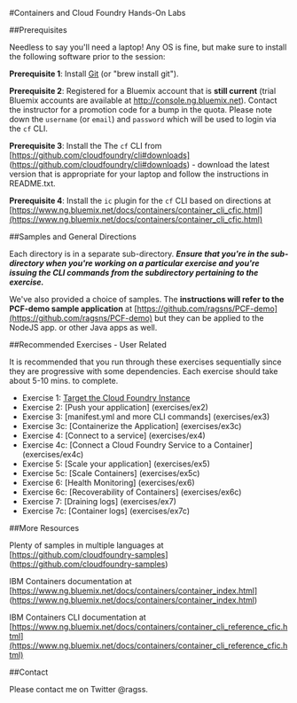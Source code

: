 #Containers and Cloud Foundry Hands-On Labs

##Prerequisites

Needless to say you'll need a laptop! Any OS is fine, but make sure to install the following software prior to the session:

**Prerequisite 1**: Install [Git](http://git-scm.com/downloads) (or "brew install git").


**Prerequisite 2**: Registered for a Bluemix account that is **still current** (trial Bluemix accounts are available at <http://console.ng.bluemix.net>). Contact the instructor for a promotion code for a bump in the quota. Please note down the `username` (or `email`) and `password` which will be used to login via the `cf` CLI.

**Prerequisite 3**: Install the The `cf` CLI from [https://github.com/cloudfoundry/cli#downloads] (https://github.com/cloudfoundry/cli#downloads) - download the latest version that is appropriate for your laptop and follow the instructions in README.txt. 
<p>

**Prerequisite 4**: Install the `ic` plugin for the `cf` CLI based on directions at [https://www.ng.bluemix.net/docs/containers/container_cli_cfic.html](https://www.ng.bluemix.net/docs/containers/container_cli_cfic.html)

##Samples and General Directions

Each directory is in a separate sub-directory. ***Ensure that you're in the sub-directory when you're working on a particular exercise and you're issuing the CLI commands from the subdirectory pertaining to the exercise.***

We've also provided a choice of samples. The **instructions will refer to the PCF-demo sample application** at [https://github.com/ragsns/PCF-demo](https://github.com/ragsns/PCF-demo) but they can be applied to the NodeJS app. or other Java apps as well.


##Recommended Exercises - User Related

It is recommended that you run through these exercises sequentially since they are progressive with some dependencies. Each exercise should take about 5-10 mins. to complete.

- Exercise 1: [Target the Cloud Foundry Instance](exercises/ex1)
- Exercise 2: [Push your application] (exercises/ex2)
- Exercise 3: [manifest.yml and more CLI commands] (exercises/ex3)
- Exercise 3c: [Containerize the Application] (exercises/ex3c)
- Exercise 4: [Connect to a service] (exercises/ex4)
- Exercise 4c: [Connect a Cloud Foundry Service to a Container] (exercises/ex4c)
- Exercise 5: [Scale your application] (exercises/ex5)
- Exercise 5c: [Scale Containers] (exercises/ex5c)
- Exercise 6: [Health Monitoring] (exercises/ex6)
- Exercise 6c: [Recoverability of Containers] (exercises/ex6c)
- Exercise 7: [Draining logs] (exercises/ex7)
- Exercise 7c: [Container logs] (exercises/ex7c)


##More Resources

Plenty of samples in multiple languages at [https://github.com/cloudfoundry-samples] (https://github.com/cloudfoundry-samples)

IBM Containers documentation at [https://www.ng.bluemix.net/docs/containers/container_index.html] (https://www.ng.bluemix.net/docs/containers/container_index.html)

IBM Containers CLI documentation at [https://www.ng.bluemix.net/docs/containers/container_cli_reference_cfic.html](https://www.ng.bluemix.net/docs/containers/container_cli_reference_cfic.html)

##Contact

Please contact me on Twitter @ragss.
